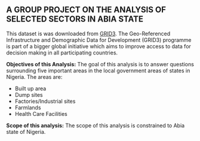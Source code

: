 ## A GROUP PROJECT ON THE ANALYSIS OF SELECTED SECTORS IN ABIA STATE

This dataset is was downloaded from [GRID3](https://grid3.gov.ng/dataset/). The Geo-Referenced Infrastructure and Demographic Data for Development (GRID3) programme is part of a bigger global initiative which aims to improve access to data for decision making in all participating countries.

__Objectives of this Analysis:__ The goal of this analysis is to answer questions surrounding five important areas in the local government areas of states in Nigeria. The areas are:
* Built up area
* Dump sites
* Factories/Industrial sites
* Farmlands
* Health Care Facilities

__Scope of this analysis:__ The scope of this analysis is constrained to Abia state of Nigeria.

